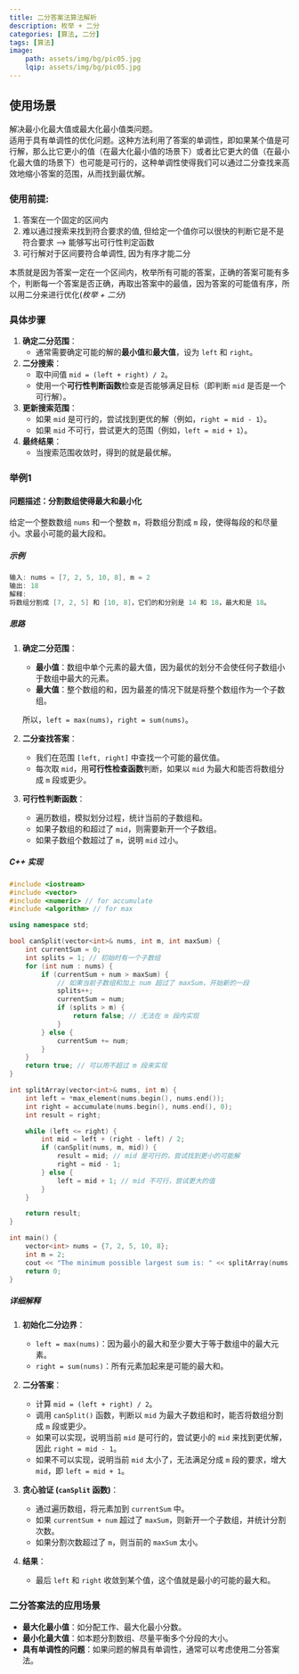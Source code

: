 ```yaml
---
title: 二分答案法算法解析
description: 枚举 + 二分
categories: [算法, 二分]
tags: [算法]
image: 
    path: assets/img/bg/pic05.jpg
    lqip: assets/img/bg/pic05.jpg
---
```

## 使用场景
解决最小化最大值或最大化最小值类问题。  
适用于具有单调性的优化问题。这种方法利用了答案的单调性，即如果某个值是可行解，那么比它更小的值（在最大化最小值的场景下）或者比它更大的值（在最小化最大值的场景下）也可能是可行的，这种单调性使得我们可以通过二分查找来高效地缩小答案的范围，从而找到最优解。
### 使用前提: 
1. 答案在一个固定的区间内
2. 难以通过搜索来找到符合要求的值, 但给定一个值你可以很快的判断它是不是符合要求  --> 能够写出可行性判定函数
3. 可行解对于区间要符合单调性, 因为有序才能二分

本质就是因为答案一定在一个区间内，枚举所有可能的答案，正确的答案可能有多个，判断每一个答案是否正确，再取出答案中的最值，因为答案的可能值有序，所以用二分来进行优化(*枚举 + 二分*)

### 具体步骤
1. **确定二分范围**：
   - 通常需要确定可能的解的**最小值**和**最大值**，设为 `left` 和 `right`。
2. **二分搜索**：
   - 取中间值 `mid = (left + right) / 2`。
   - 使用一个**可行性判断函数**检查是否能够满足目标（即判断 `mid` 是否是一个可行解）。
3. **更新搜索范围**：
   - 如果 `mid` 是可行的，尝试找到更优的解（例如，`right = mid - 1`）。
   - 如果 `mid` 不可行，尝试更大的范围（例如，`left = mid + 1`）。
4. **最终结果**：
   - 当搜索范围收敛时，得到的就是最优解。

### 举例1

#### 问题描述：分割数组使得最大和最小化
给定一个整数数组 `nums` 和一个整数 `m`，将数组分割成 `m` 段，使得每段的和尽量小。求最小可能的最大段和。

##### 示例
```cpp
输入: nums = [7, 2, 5, 10, 8], m = 2
输出: 18
解释:
将数组分割成 [7, 2, 5] 和 [10, 8]，它们的和分别是 14 和 18，最大和是 18。
```

##### 思路
1. **确定二分范围**：
   - **最小值**：数组中单个元素的最大值，因为最优的划分不会使任何子数组小于数组中最大的元素。
   - **最大值**：整个数组的和，因为最差的情况下就是将整个数组作为一个子数组。

   所以，`left = max(nums)`，`right = sum(nums)`。

2. **二分查找答案**：
   - 我们在范围 `[left, right]` 中查找一个可能的最优值。
   - 每次取 `mid`，用**可行性检查函数**判断，如果以 `mid` 为最大和能否将数组分成 `m` 段或更少。

3. **可行性判断函数**：
   - 遍历数组，模拟划分过程，统计当前的子数组和。
   - 如果子数组的和超过了 `mid`，则需要新开一个子数组。
   - 如果子数组个数超过了 `m`，说明 `mid` 过小。

##### C++ 实现
```cpp
#include <iostream>
#include <vector>
#include <numeric> // for accumulate
#include <algorithm> // for max

using namespace std;

bool canSplit(vector<int>& nums, int m, int maxSum) {
    int currentSum = 0;
    int splits = 1; // 初始时有一个子数组
    for (int num : nums) {
        if (currentSum + num > maxSum) {
            // 如果当前子数组和加上 num 超过了 maxSum，开始新的一段
            splits++;
            currentSum = num;
            if (splits > m) {
                return false; // 无法在 m 段内实现
            }
        } else {
            currentSum += num;
        }
    }
    return true; // 可以用不超过 m 段来实现
}

int splitArray(vector<int>& nums, int m) {
    int left = *max_element(nums.begin(), nums.end());
    int right = accumulate(nums.begin(), nums.end(), 0);
    int result = right;

    while (left <= right) {
        int mid = left + (right - left) / 2;
        if (canSplit(nums, m, mid)) {
            result = mid; // mid 是可行的，尝试找到更小的可能解
            right = mid - 1;
        } else {
            left = mid + 1; // mid 不可行，尝试更大的值
        }
    }

    return result;
}

int main() {
    vector<int> nums = {7, 2, 5, 10, 8};
    int m = 2;
    cout << "The minimum possible largest sum is: " << splitArray(nums, m) << endl;
    return 0;
}
```

##### 详细解释
1. **初始化二分边界**：
   - `left = max(nums)`：因为最小的最大和至少要大于等于数组中的最大元素。
   - `right = sum(nums)`：所有元素加起来是可能的最大和。

2. **二分答案**：
   - 计算 `mid = (left + right) / 2`。
   - 调用 `canSplit()` 函数，判断以 `mid` 为最大子数组和时，能否将数组分割成 `m` 段或更少。
   - 如果可以实现，说明当前 `mid` 是可行的，尝试更小的 `mid` 来找到更优解，因此 `right = mid - 1`。
   - 如果不可以实现，说明当前 `mid` 太小了，无法满足分成 `m` 段的要求，增大 `mid`，即 `left = mid + 1`。

3. **贪心验证 (`canSplit` 函数)**：
   - 通过遍历数组，将元素加到 `currentSum` 中。
   - 如果 `currentSum + num` 超过了 `maxSum`，则新开一个子数组，并统计分割次数。
   - 如果分割次数超过了 `m`，则当前的 `maxSum` 太小。

4. **结果**：
   - 最后 `left` 和 `right` 收敛到某个值，这个值就是最小的可能的最大和。

### 二分答案法的应用场景
- **最大化最小值**：如分配工作、最大化最小分数。
- **最小化最大值**：如本题分割数组、尽量平衡多个分段的大小。
- **具有单调性的问题**：如果问题的解具有单调性，通常可以考虑使用二分答案法。

